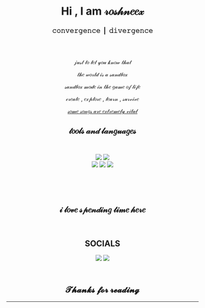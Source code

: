 <body>
    <center>
        <h1 align="center"> Hi , I am 𝓇𝑜𝓈𝒽𝓃𝑒𝑒𝓍</h1>
        <h3 align="center">𝚌𝚘𝚗𝚟𝚎𝚛𝚐𝚎𝚗𝚌𝚎 | 𝚍𝚒𝚟𝚎𝚛𝚐𝚎𝚗𝚌𝚎</h3>
        <br>
        <div align="center">
            <br>
            <p>𝒿𝓊𝓈𝓉 𝓉𝑜 𝓁𝑒𝓉 𝓎𝑜𝓊 𝓀𝓃𝑜𝓌 𝓉𝒽𝒶𝓉 </p>
            <p>𝓉𝒽𝑒 𝓌𝑜𝓇𝓁𝒹 𝒾𝓈 𝒶 𝓈𝒶𝓃𝒹𝒷𝑜𝓍</p>
            <p>𝓈𝒶𝓃𝒹𝒷𝑜𝓍 𝓂𝑜𝒹𝑒 𝒾𝓃 𝓉𝒽𝑒 𝑔𝒶𝓂𝑒 𝑜𝒻 𝓁𝒾𝒻𝑒</p>
            <p> 𝒸𝓇𝑒𝒶𝓉𝑒 , 𝑒𝓍𝓅𝓁𝑜𝓇𝑒 , 𝓁𝑒𝒶𝓇𝓃 , 𝓈𝓊𝓇𝓋𝒾𝓋𝑒</p>
            <p><a href="https://youtu.be/PXGycbkbtW0"> 𝓈𝑜𝓂𝑒 𝓈𝑜𝓃𝑔𝓈 𝒶𝓇𝑒 𝑒𝓍𝓉𝓇𝑒𝓂𝑒𝓁𝓎 𝓋𝒾𝓉𝒶𝓁</a><p>
</div>
       <div>
            <h2 align="center">     𝓉𝑜𝑜𝓁𝓈 𝒶𝓃𝒹 𝓁𝒶𝓃𝑔𝓊𝒶𝑔𝑒𝓈</h2>
            <br>
            <p align="center"><img
                    src="https://img.shields.io/badge/html5%20-%23E34F26.svg?&style=for-the-badge&logo=html5&logoColor=white" />
                <img
                    src="https://img.shields.io/badge/css3%20-%231572B6.svg?&style=for-the-badge&logo=css3&logoColor=white" /><br>
                <img
                    src="https://img.shields.io/badge/node.js%20-%2343853D.svg?&style=for-the-badge&logo=node.js&logoColor=white" />
                <img
                    src="https://img.shields.io/badge/javascript%20-%23323330.svg?&style=for-the-badge&logo=javascript&logoColor=%23F7DF1E" />
                <img
                    src="https://img.shields.io/badge/git%20-%23F05033.svg?&style=for-the-badge&logo=git&logoColor=white" />
                <br><br>
                <img src="https://img.shields.io/badge/c-%2300599C.svg?style=for-the-badge&logo=c&logoColor=white"
                    alt=""><img
                    src="https://img.shields.io/badge/PowerShell-%235391FE.svg?style=for-the-badge&logo=powershell&logoColor=white"
                    alt=""><img
                    src="https://img.shields.io/badge/python-3670A0?style=for-the-badge&logo=python&logoColor=ffdd54"
                    alt=""><img
                    src="https://img.shields.io/badge/jupyter-%23FA0F00.svg?style=for-the-badge&logo=jupyter&logoColor=white"
                    alt=""><img
                    src="https://img.shields.io/badge/pycharm-143?style=for-the-badge&logo=pycharm&logoColor=black&color=black&labelColor=green"
                    alt=""> <img
                    src="https://img.shields.io/badge/Visual%20Studio%20Code-0078d7.svg?style=for-the-badge&logo=visual-studio-code&logoColor=white"
                    alt=""><img src="" alt=""><img src="" alt="">
            </p>
            <br> </div>
<div>
            <h2 align="center"> 𝒾 𝓁𝑜𝓋𝑒 𝓈𝓅𝑒𝓃𝒹𝒾𝓃𝑔 𝓉𝒾𝓂𝑒 𝒽𝑒𝓇𝑒</h2>
            <div align="center"> <img
                    src="https://img.shields.io/badge/Audacity-0000CC?style=for-the-badge&logo=audacity&logoColor=white"
                    alt=""> <img
                    src="https://img.shields.io/badge/Spotify-1ED760?style=for-the-badge&logo=spotify&logoColor=white"
                    alt=""> <img
                    src="https://img.shields.io/badge/shazam-1476FE?style=for-the-badge&logo=shazam&logoColor=white"
                    alt="">
                    </div>

 <div><h2 align="center"> SOCIALS </h2>
            <!-- <div align="center"> -->
            <div align="center"><a href="https://twitter.com/prollyroshneex" target="_blank"><img
                        src="https://img.shields.io/badge/Twitter-%231DA1F2.svg?style=for-the-badge&logo=Twitter&logoColor=white" /></a>
                <a href="https://www.instagram.com/roshneex/" target="_blank"><img
                        src="https://img.shields.io/badge/Instagram-%23E4405F.svg?style=for-the-badge&logo=Instagram&logoColor=white" /></a>
            </p></div>


   <br>
        <div>
            <h2 align="center">𝓣𝓱𝓪𝓷𝓴𝓼 𝓯𝓸𝓻 𝓻𝓮𝓪𝓭𝓲𝓷𝓰</h2>
            <div align="center">
                <!-- <img src="https://i.imgur.com/tzYKRfd.gif"> -->
            </div>
            <hr>
        </div>
        </div>
    </center>
</body>
